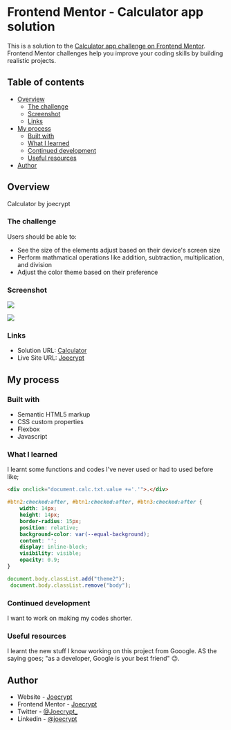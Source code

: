 # Frontend Mentor - Calculator app solution

This is a solution to the [Calculator app challenge on Frontend Mentor](https://www.frontendmentor.io/challenges/calculator-app-9lteq5N29). Frontend Mentor challenges help you improve your coding skills by building realistic projects. 

## Table of contents

- [Overview](#overview)
  - [The challenge](#the-challenge)
  - [Screenshot](#screenshot)
  - [Links](#links)
- [My process](#my-process)
  - [Built with](#built-with)
  - [What I learned](#what-i-learned)
  - [Continued development](#continued-development)
  - [Useful resources](#useful-resources)
- [Author](#author)


## Overview

Calculator by joecrypt

### The challenge

Users should be able to:

- See the size of the elements adjust based on their device's screen size
- Perform mathmatical operations like addition, subtraction, multiplication, and division
- Adjust the color theme based on their preference

### Screenshot

![](/images/theme1)

![](/images/theme3)

### Links

- Solution URL: [Calculator](https://github.com/joe801/calculator)
- Live Site URL: [Joecrypt](https://www.joecrypt.tk/project3/index.html)

## My process

### Built with

- Semantic HTML5 markup
- CSS custom properties
- Flexbox
- Javascript

### What I learned

I learnt some functions and codes I've never used or had to used before like;

```html
<div onclick="document.calc.txt.value +='.'">.</div>
```
```css
#btn2:checked:after, #btn1:checked:after, #btn3:checked:after {
    width: 14px;
    height: 14px;
    border-radius: 15px; 
    position: relative;
    background-color: var(--equal-background);
    content: '';
    display: inline-block;
    visibility: visible;
    opacity: 0.9;
}
```
```js
document.body.classList.add("theme2");
 document.body.classList.remove("body");
```

### Continued development

I want to work on making my codes shorter.

### Useful resources

I learnt the new stuff I know working on this project from Gooogle. AS the saying goes; "as a developer, Google is your best friend" 😉.

## Author

- Website - [Joecrypt](https://www.joecrypt.tk)
- Frontend Mentor - [Joecrypt](https://www.frontendmentor.io/profile/joe801)
- Twitter - [@Joecrypt_](https://www.twitter.com/Joecrypt_)
- Linkedin - [@joecrypt](https://wwww.linkedin.com/in/joecrypt)


